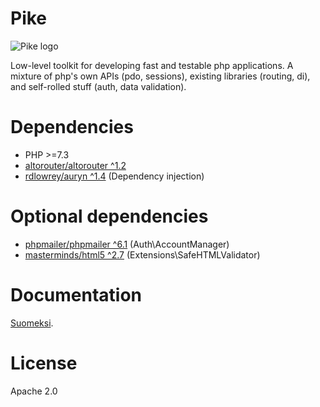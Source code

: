 # Pike

![Pike logo](https://ut4.github.io/img/pike-logo.png)

Low-level toolkit for developing fast and testable php applications. A mixture of php's own APIs (pdo, sessions), existing libraries (routing, di), and self-rolled stuff (auth, data validation).

# Dependencies

- PHP >=7.3
- [altorouter/altorouter ^1.2](https://github.com/dannyvankooten/AltoRouter)
- [rdlowrey/auryn ^1.4](https://github.com/rdlowrey/auryn) (Dependency injection)

# Optional dependencies

- [phpmailer/phpmailer ^6.1](https://github.com/PHPMailer/PHPMailer) (Auth\AccountManager)
- [masterminds/html5 ^2.7](https://github.com/Masterminds/html5-php) (Extensions\SafeHTMLValidator)

# Documentation

[Suomeksi](https://ut4.github.io/pike/index.html).

# License

Apache 2.0